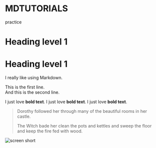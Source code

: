 # MDTUTORIALS
practice
# Heading level 1
<h1>Heading level 1</h1>
I really like using Markdown.
<p>This is the first line.<br>
And this is the second line.</p>

I just love __bold text__.
I just love **bold text**.
I just love <strong>bold text</strong>.

> Dorothy followed her through many of the beautiful rooms in her castle.
>
> The Witch bade her clean the pots and kettles and sweep the floor and keep the fire fed with wood.

![screen short](Screenshot(38).png)
